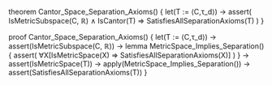 theorem Cantor_Space_Separation_Axioms() {
  let(T := ⟨C,τ_d⟩) →
  assert(
    IsMetricSubspace(C, ℝ) ∧ IsCantor(T) ⇒ SatisfiesAllSeparationAxioms(T)
  )
}

proof Cantor_Space_Separation_Axioms() {
  let(T := ⟨C,τ_d⟩) →
  assert(IsMetricSubspace(C, ℝ)) →
  lemma MetricSpace_Implies_Separation() {
    assert(
      ∀X[IsMetricSpace(X) ⇒ SatisfiesAllSeparationAxioms(X)]
    )
  } →
  assert(IsMetricSpace(T)) →
  apply(MetricSpace_Implies_Separation()) →
  assert(SatisfiesAllSeparationAxioms(T))
}